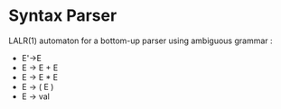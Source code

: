 # Syntax Parser

LALR(1) automaton for a bottom-up parser using ambiguous grammar :
- E'->E
- E -> E + E
- E -> E * E
- E -> ( E )
- E -> val